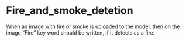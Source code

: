 # Fire_and_smoke_detetion
When an image with fire or smoke is uploaded to the model, then on the image “Fire” key word should be written, if it detects as a fire.
